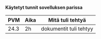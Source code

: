 __Käytetyt tunnit sovelluksen parissa__

PVM | Aika | Mitä tuli tehtyä
----|------|-----------------
24.3 | 2h | dokumentit tuli tehtyy

